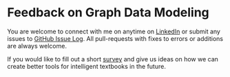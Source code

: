 # Feedback on Graph Data Modeling

You are welcome to connect with me on anytime on [LinkedIn](https://www.linkedin.com/in/danmccreary/) or submit any issues to [GitHub Issue Log](https://github.com/dmccreary/spectrum-analyzer/issues).  All pull-requests with
fixes to errors or additions are always welcome.

If you would like to fill out a short [survey](https://forms.gle/iDKm39J5Bgvmxket8) and give us ideas on how we can create better tools for intelligent textbooks in the future.
